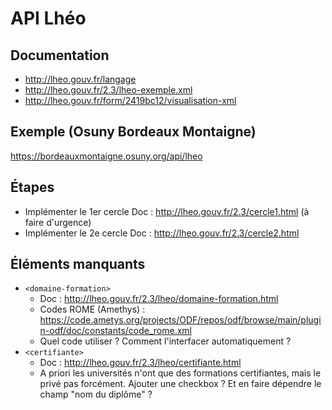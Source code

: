# API Lhéo

## Documentation

- http://lheo.gouv.fr/langage
- http://lheo.gouv.fr/2.3/lheo-exemple.xml
- http://lheo.gouv.fr/form/2419bc12/visualisation-xml

## Exemple (Osuny Bordeaux Montaigne)

https://bordeauxmontaigne.osuny.org/api/lheo

## Étapes

- Implémenter le 1er cercle
  Doc : http://lheo.gouv.fr/2.3/cercle1.html (à faire d'urgence)
- Implémenter le 2e cercle
  Doc : http://lheo.gouv.fr/2.3/cercle2.html

## Éléments manquants

- `<domaine-formation>`
  - Doc : http://lheo.gouv.fr/2.3/lheo/domaine-formation.html
  - Codes ROME (Amethys) : https://code.ametys.org/projects/ODF/repos/odf/browse/main/plugin-odf/doc/constants/code_rome.xml
  - Quel code utiliser ? Comment l'interfacer automatiquement ?
- `<certifiante>`
  - Doc : http://lheo.gouv.fr/2.3/lheo/certifiante.html
  - A priori les universités n'ont que des formations certifiantes, mais le privé pas forcément.
    Ajouter une checkbox ? Et en faire dépendre le champ "nom du diplôme" ?
